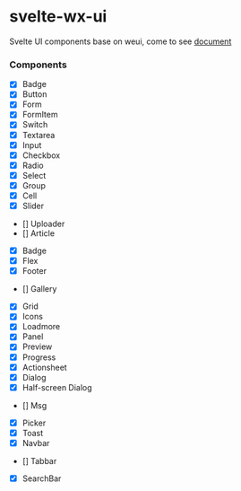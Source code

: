 # svelte-wx-ui
Svelte UI components base on weui, come to see [document](https://zhanbohui.github.io/svelte-wx-ui/)

### Components
- [x] Badge
- [x] Button
- [x] Form
- [x] FormItem
- [x] Switch
- [x] Textarea
- [x] Input
- [x] Checkbox
- [x] Radio
- [x] Select
- [x] Group
- [x] Cell
- [x] Slider
- [] Uploader
- [] Article
- [x] Badge
- [x] Flex
- [x] Footer
- [] Gallery 
- [x] Grid
- [x] Icons
- [x] Loadmore
- [x] Panel
- [x] Preview
- [x] Progress
- [x] Actionsheet
- [x] Dialog
- [x] Half-screen Dialog
- [] Msg
- [x] Picker
- [x] Toast
- [x] Navbar
- [] Tabbar
- [x] SearchBar